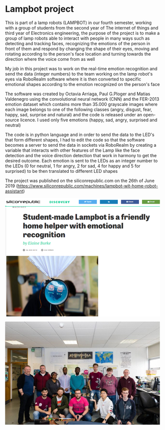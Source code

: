 # Lampbot project

   This is part of a lamp robots (LAMPBOT) in our fourth semester, working with a group of students from the second year of The internet of things and third year of Electronics engineering, the purpose of the project is to make a group of lamp robots able to interact with people in many ways such as detecting and tracking faces, recognizing the emotions of the person in front of them and respond by  changing the shape of their eyes, moving and rotating according to the person's face location and turning towards the direction where the voice come from as well

   My job in this project was to work on the real-time emotion recognition and send the data (integer numbers) to the team working on the lamp robot's eyes via RoboRealm software where it is then converted to specific emotional shapes according to the emotion recognized on the person's face
  
   The software was created by Octavia Arriaga, Paul G.Ploger and Matias Valdenegro using the convolutional neural network (CNN) and the FER-2013 emotion dataset which contains more than 35.000 grayscale images where each image belongs to one of the following classes (angry, disgust, fear, happy, sad, surprise and natural) and the code is released under an open-source licence. I used only five emotions (happy, sad, angry, surprised and neutral) 
  
  The code is in python language and  in order to send the data to the LED's that form different shapes, I had to edit the code so that the software becomes a server to send the data in sockets via RoboRealm by creating a variable that interacts with other features of the Lamp like the face detection and the voice direction detection that work in harmony to get the desired outcome.
  Each emotion is sent to the LEDs as an integer number to the LEDs (0 for neutral, 1 for angry, 2 for sad, 4 for happy and 5 for surprised) to be then translated to different LED shapes 

  The project was published on the siliconrepublic.com on the 26th of June 2019 (https://www.siliconrepublic.com/machines/lampbot-wit-home-robot-assistant)


![Alt text](https://github.com/ashraf-mustafa/Lampbot/blob/master/siliconrep.png?raw=true)

![Alt text](https://github.com/ashraf-mustafa/Lampbot/blob/master/lampbot.jpg?raw=true)



